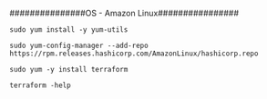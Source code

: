 ###############OS - Amazon Linux################

```
sudo yum install -y yum-utils
```
```
sudo yum-config-manager --add-repo https://rpm.releases.hashicorp.com/AmazonLinux/hashicorp.repo
```
```
sudo yum -y install terraform
```
```
terraform -help
```

